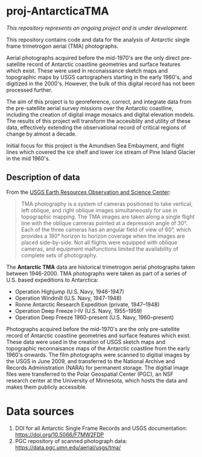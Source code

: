 # proj-AntarcticaTMA
*This repository represents an ongoing project and is under development.*

This repository contains code and data for the analysis of Antarctic single frame trimetrogon aerial (TMA) photographs. 

Aerial photographs acquired before the mid-1970's are the only direct pre-satellite record of Antarctic coastline geometries and surface features which exist. These were used in reconaissance sketch maps and topographic maps by USGS cartographers starting in the early 1960's, and digitized in the 2000's. However, the bulk of this digital record has not been processed further. 

The aim of this project is to georeference, correct, and integrate data from the pre-satellite aerial survey missions over the Antarctic coastline, including the creation of digital image mosaics and digital elevation models. The results of this project will transform the accesiblity and utility of these data, effectively extending the observational record of critical regions of change by almost a decade.

Initial focus for this project is the Amundsen Sea Embayment, and flight lines which covered the ice shelf and lower ice stream of Pine Island Glacier in the mid 1960's. 

## Description of data 
From the [USGS Earth Resources Observation and Science Center](https://www.usgs.gov/centers/eros/science/usgs-eros-archive-aerial-photography-antarctic-single-frame-records):
> TMA photography is a system of cameras positioned to take vertical, left oblique, and right oblique images simultaneously for use in topographic mapping. The TMA images are taken along a single flight line with the oblique cameras pointed at a depression angle of 30°. Each of the three cameras has an angular field of view of 60°, which provides a 180° horizon to horizon coverage when the images are placed side-by-side. Not all flights were equipped with oblique cameras, and equipment malfunctions limited the availability of complete sets of photography.

The **Antarctic TMA** data are historical trimetrogon aerial photographs taken between 1946-2000. TMA photographs were taken as part of a series of U.S. based expeditions to Antarctica:
- Operation Highjump (U.S. Navy, 1946-1947)
- Operation Windmill (U.S. Navy, 1947-1948)
- Ronne Antarctic Research Expedition (private, 1947–1948)
- Operation Deep Freeze I-IV (U.S. Navy, 1955–1959)
- Operation Deep Freeze 1960-present (U.S. Navy, 1960–present)

Photographs acquired before the mid-1970's are the only pre-satellite record of Antarctic coastline geometries and surface features which exist. These data were used in the creation of USGS sketch maps and topographic reconnaisance maps of the Antarctic coastline from the early 1960's onwards. The film photographs were scanned to digitial images by the USGS in June 2009, and transferred to the National Archive and Records Administration (NARA) for permanent storage. The digitial image files were transferred to the Polar Geospatial Center (PGC), an NSF research center at the University of Minnesota, which hosts the data and makes them publicly accessible.

# Data sources
1) DOI for all Antarctic Single Frame Records and USGS documentation: https://doi.org/10.5066/F7MW2FDP
2) PGC repository of scanned photograph data: https://data.pgc.umn.edu/aerial/usgs/tma/
